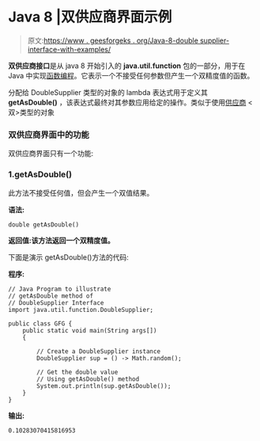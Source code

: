 # Java 8 |双供应商界面示例

> 原文:[https://www . geesforgeks . org/Java-8-double supplier-interface-with-examples/](https://www.geeksforgeeks.org/java-8-doublesupplier-interface-with-examples/)

**双供应商接口**是从 java 8 开始引入的 **java.util.function** 包的一部分，用于在 Java 中实现[函数编程](https://www.geeksforgeeks.org/functional-programming-paradigm/)。它表示一个不接受任何参数但产生一个双精度值的函数。

分配给 DoubleSupplier 类型的对象的 lambda 表达式用于定义其 **getAsDouble()** ，该表达式最终对其参数应用给定的操作。类似于使用[供应商](https://www.geeksforgeeks.org/supplier-interface-in-java-with-examples/) <双>类型的对象

### 双供应商界面中的功能

双供应商界面只有一个功能:

### 1.getAsDouble()

此方法不接受任何值，但会产生一个双值结果。

**语法:**

```
double getAsDouble()
```

**返回值:**该方法返回**一个双精度值。**

下面是演示 getAsDouble()方法的代码:

**程序:**

```
// Java Program to illustrate
// getAsDouble method of
// DoubleSupplier Interface
import java.util.function.DoubleSupplier;

public class GFG {
    public static void main(String args[])
    {

        // Create a DoubleSupplier instance
        DoubleSupplier sup = () -> Math.random();

        // Get the double value
        // Using getAsDouble() method
        System.out.println(sup.getAsDouble());
    }
}
```

**输出:**

```
0.10283070415816953

```